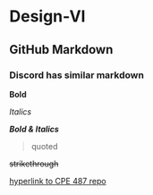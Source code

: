 # Design-VI

## GitHub Markdown
### Discord has similar markdown
**Bold**

*Italics*

***Bold & Italics***

> quoted
> 
~~strikethrough~~

[hyperlink to CPE 487 repo](https://github.com/Jonathan-Cho/CPE-487/)
